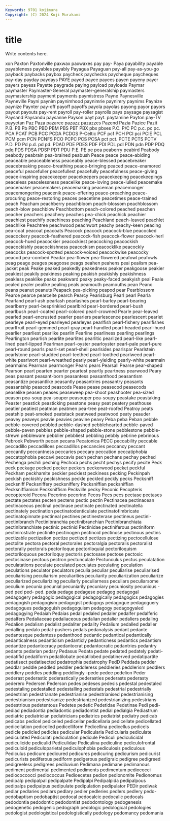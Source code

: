 ```yaml
---
Keywords: 9701 kojimura
Copyright: (C) 2024 Koji Murakami
---
```


# title

Write contents here.



xon
Paxton Paxtonville paxwax paxwaxes pay pay- Paya payability payable payableness
payables payably Payagua Payaguan pay-all pay-as-you-go payback paybacks paybox paycheck
paychecks paycheque paycheques pay-day payday paydays PAYE payed payee payees
payen payeny payer payers payess Payette paygrade paying payload payloads
Paymar paymaster Paymaster-General paymaster-generalship paymasters paymastership payment payments paymistress Payne
Paynesville Payneville Payni paynim paynimhood paynimrie paynimry paynims Paynize paynize
Paynter pay-off payoff payoffs payola payolas payong payor payors payout
payouts pay-rent payroll pay-roller payrolls pays paysage paysagist Paysand Paysandu
paysanne Payson payt payt. paytamine Payton pay-TV payyetan Paz Paza
pazaree pazazz pazazzes Pazend Pazia Pazice Pazit P.B. PB Pb
PBC PBD PBM PBS PBT PBX pbx pbxes P.C. P/C
PC p.c. pc pc. PCA PCAT PCB PCC PCDA PCDOS
P-Celtic PCF pcf PCH PCI pci PCIE PCL PCM pcm
PCN PCNFS PCO PCPC PCS PCSA pct pct. PCTE PCTS
PCTV P.D. PD Pd p.d. pd pd. PDAD PDE PDES
PDF PDI PDL pdl PDN pdn PDP PDQ pdq PDS
PDSA PDSP PDT PDU P.E. PE pe pea peaberry peabird
Peabody peabody peabrain pea-brained peabush Peace peace peace-abiding peaceable peaceableness
peaceably peace-blessed peacebreaker peacebreaking peace-breathing peace-bringing peaced peace-enamored peaceful peacefuller
peacefullest peacefully peacefulness peace-giving peace-inspiring peacekeeper peacekeepers peacekeeping peacekeepings peaceless
peacelessness peacelike peace-loving peace-lulled peacemake peacemaker peacemakers peacemaking peaceman peacemonger
peacemongering peacenik peace-offering peace-preaching peace-procuring peace-restoring peaces peacetime peacetimes peace-trained
peach Peacham peachberry peachbloom peach-blossom peachblossom peach-blow peachblow Peachbottom peach-colored
peached peachen peacher peachers peachery peaches pea-chick peachick peachier peachiest
peachify peachiness peaching Peachland peach-leaved peachlet peachlike Peachtree peachwood peachwort
peachy peachy-keen peacing pea-coat peacoat peacoats Peacock peacock peacock-blue peacocked
peacockery peacock-feathered peacock-fish peacock-flower peacock-herl peacock-hued peacockier peacockiest peacocking peacockish
peacockishly peacockishness peacockism peacocklike peacockly peacocks peacock-spotted peacock-voiced peacockwise peacocky
peacod pea-combed Peadar pea-flower pea-flowered peafowl peafowls peag peage peages
peagoose peags peahen peahens peai peaiism pea-jacket peak Peake peaked
peakedly peakedness peaker peakgoose peakier peakiest peakily peakiness peaking peakish
peakishly peakishness peakless peaklike peaks peakward peaky peaky-faced peakyish peal
Peale pealed pealer pealike pealing peals peamouth peamouths pean Peano
peans peanut peanuts Peapack pea-picking peapod pear Pearblossom Pearce pearce
pearceite pearch Pearcy Pearisburg Pearl pearl Pearla Pearland pearl-ash pearlash
pearlashes pearl-barley pearl-bearing pearlberry pearl-besprinkled pearlbird pearl-bordered pearl-bush pearlbush pearl-coated
pearl-colored pearl-crowned Pearle pear-leaved pearled pearl-encrusted pearler pearlers pearlescence pearlescent
pearlet pearleye pearl-eyed pearleyed pearleyes pearlfish pearl-fishery pearlfishes pearlfruit pearl-gemmed
pearl-gray pearl-handled pearl-headed pearl-hued pearlier pearliest pearlike pearlin Pearline pearliness
pearling pearlings Pearlington pearlish pearlite pearlites pearlitic pearlized pearl-like pearl-lined
pearl-lipped Pearlman pearl-oyster pearloyster pearl-pale pearl-pure pearl-round pearls pearl-set pearl-shell
pearlsides pearlspar Pearlstein pearlstone pearl-studded pearl-teethed pearl-toothed pearlweed pearl-white pearlwort
pearl-wreathed pearly pearl-yielding pearly-white pearmain pearmains Pearman pearmonger Pears pears
Pearsall Pearse pear-shaped Pearson peart pearten pearter peartest peartly peartness
pearwood Peary peas peasant peasant-born peasantess peasanthood peasantism peasantize peasantlike
peasantly peasantries peasantry peasants peasantship peascod peascods Pease pease peasecod
peasecods peaselike peasen peases peaseweep pea-shoot peashooter pea-sized peason pea-soup
pea-souper peasouper pea-soupy peastake peastaking Peaster peastick peasticking peastone peasy
peat peatery peathouse peatier peatiest peatman peatmen pea-tree peat-roofed Peatroy
peats peatship peat-smoked peatstack peatweed peatwood peaty peauder peavey peaveys
peavie peavies peavine peavy Peba peba Peban pebble pebble-covered pebbled
pebble-dashed pebblehearted pebble-paved pebble-paven pebbles pebble-shaped pebble-stone pebblestone pebble-strewn pebbleware
pebblier pebbliest pebbling pebbly pebrine pebrinous Pebrook Pebworth pecan pecans
Pecatonica PECC peccability peccable peccadillo peccadilloes peccadillos peccancies peccancy peccant
peccantly peccantness peccaries peccary peccation peccatiphobia peccatophobia peccavi peccavis pech
pechan pechans pechay peched Pechenga pechili peching Pechora pechs pecht
pechys pecify pecite Peck peck peckage pecked pecker peckers peckerwood
pecket peckful Peckham peckhamite peckier peckiest peckiness pecking Peckinpah peckish
peckishly peckishness peckle peckled peckly pecks Pecksniff pecksniff Pecksniffery pecksniffery
Pecksniffian pecksniffian Pecksniffianism Pecksniffism Peckville pecky Peconic Pecopteris pecopteroid Pecora
Pecorino pecorino Pecos Pecs pecs pectase pectases pectate pectates pecten
pectens pectic pectin Pectinacea pectinacean pectinaceous pectinal pectinase pectinate pectinated
pectinatella pectinately pectination pectinatodenticulate pectinatofimbricate pectinatopinnate pectineal pectines pectinesterase pectineus
pectini- pectinibranch Pectinibranchia pectinibranchian Pectinibranchiata pectinibranchiate pectinic pectinid Pectinidae pectiniferous
pectiniform pectinirostrate pectinite pectinogen pectinoid pectinose pectinous pectins pectizable pectization
pectize pectized pectizes pectizing pectocellulose pectolite pectora pectoral pectorales pectoralgia
pectoralis pectoralist pectorally pectorals pectoriloque pectoriloquial pectoriloquism pectoriloquous pectoriloquy pectoris
pectosase pectose pectosic pectosinase pectous pectron pectunculate Pectunculus pectus peculatation
peculatations peculate peculated peculates peculating peculation peculations peculator peculators peculia
peculiar peculiarise peculiarised peculiarising peculiarism peculiarities peculiarity peculiarization peculiarize peculiarized
peculiarizing peculiarly peculiarness peculiars peculiarsome peculium pecunia pecunial pecuniarily pecuniary
pecuniosity pecunious -ped ped ped- ped. peda pedage pedagese pedagog
pedagogal pedagogery pedagogic pedagogical pedagogically pedagogics pedagogies pedagogish pedagogism pedagogist
pedagogs pedagogue pedagoguery pedagogues pedagoguish pedagoguism pedagogy pedagogyaled pedagogying Pedaiah
Pedaias pedal pedaled pedaler pedalfer pedalferic pedalfers Pedaliaceae pedaliaceous pedalian
pedalier pedaliers pedaling Pedalion pedalism pedalist pedaliter pedality Pedalium pedalled
pedaller pedalling pedalo pedal-pushers pedals pedanalysis pedant pedante pedantesque pedantess
pedanthood pedantic pedantical pedantically pedanticalness pedanticism pedanticly pedanticness pedantics pedantism
pedantize pedantocracy pedantocrat pedantocratic pedantries pedantry pedants pedarian pedary Pedasus
Pedata pedate pedated pedately pedati- pedatifid pedatiform pedatilobate pedatilobed pedatinerved
pedatipartite pedatisect pedatisected pedatrophia pedatrophy PedD Peddada pedder peddlar peddle
peddled peddler peddleress peddleries peddlerism peddlers peddlery peddles peddling peddlingly
-pede pedee pedelion Peder pederast pederastic pederastically pederasties pederasts pederasty
pederero Pedersen Pederson pedes pedeses pedesis pedestal pedestaled pedestaling pedestalled
pedestalling pedestals pedestrial pedestrially pedestrian pedestrianate pedestrianise pedestrianised pedestrianising pedestrianism
pedestrianize pedestrianized pedestrianizing pedestrians pedestrious pedetentous Pedetes pedetic Pedetidae Pedetinae
Pedi pedi- pediad pediadontia pediadontic pediadontist pedial pedialgia Pediastrum pediatric
pediatrician pediatricians pediatrics pediatrist pediatry pedicab pedicabs pedicel pediceled pedicellar
pedicellaria pedicellate pedicellated pedicellation pedicelled pedicelliform Pedicellina pedicellus pedicels pedicle
pedicled pedicles pedicular Pedicularia Pedicularis pediculate pediculated Pediculati pediculation pedicule
Pediculi pediculicidal pediculicide pediculid Pediculidae Pediculina pediculine pediculofrontal pediculoid pediculoparietal
pediculophobia pediculosis pediculous Pediculus pedicure pedicured pedicures pedicuring pedicurism pedicurist
pedicurists pediferous pediform pedigerous pedigraic pedigree pedigreed pedigreeless pedigrees pediluvium
Pedimana pedimane pedimanous pediment pedimental pedimented pediments pedimentum pediococci pediococcocci
pediococcus Pedioecetes pedion pedionomite Pedionomus pedipalp pedipalpal pedipalpate Pedipalpi Pedipalpida
pedipalpous pedipalps pedipalpus pedipulate pedipulation pedipulator PEDir pediwak pedlar pedlaries
pedlars pedlary pedler pedleries pedlers pedlery pedo- pedobaptism pedobaptist pedocal
pedocalcic pedocalic pedocals pedodontia pedodontic pedodontist pedodontology pedogenesis pedogenetic pedogenic
pedograph pedologic pedological pedologies pedologist pedologistical pedologistically pedology pedomancy pedomania
